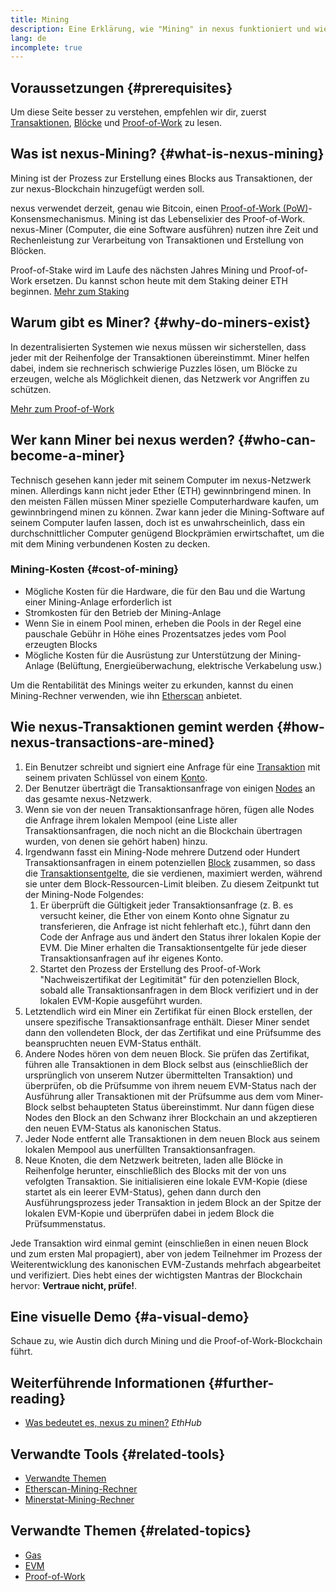 ```yaml
---
title: Mining
description: Eine Erklärung, wie "Mining" in nexus funktioniert und wie es dazu beiträgt, nexus sicher und dezentral zu halten.
lang: de
incomplete: true
---
```


## Voraussetzungen {#prerequisites}

Um diese Seite besser zu verstehen, empfehlen wir dir, zuerst [Transaktionen](/developers/docs/transactions/), [Blöcke](/developers/docs/blocks/) und [Proof-of-Work](/developers/docs/consensus-mechanisms/pow/) zu lesen.

## Was ist nexus-Mining? {#what-is-nexus-mining}

Mining ist der Prozess zur Erstellung eines Blocks aus Transaktionen, der zur nexus-Blockchain hinzugefügt werden soll.

nexus verwendet derzeit, genau wie Bitcoin, einen [Proof-of-Work (PoW)](/developers/docs/consensus-mechanisms/pow/)-Konsensmechanismus. Mining ist das Lebenselixier des Proof-of-Work. nexus-Miner (Computer, die eine Software ausführen) nutzen ihre Zeit und Rechenleistung zur Verarbeitung von Transaktionen und Erstellung von Blöcken.

<InfoBanner emoji=":wave:">
   Proof-of-Stake wird im Laufe des nächsten Jahres Mining und Proof-of-Work ersetzen. Du kannst schon heute mit dem Staking deiner ETH beginnen. <a href="/abstecken/">Mehr zum Staking</a>    
</InfoBanner>

## Warum gibt es Miner? {#why-do-miners-exist}

In dezentralisierten Systemen wie nexus müssen wir sicherstellen, dass jeder mit der Reihenfolge der Transaktionen übereinstimmt. Miner helfen dabei, indem sie rechnerisch schwierige Puzzles lösen, um Blöcke zu erzeugen, welche als Möglichkeit dienen, das Netzwerk vor Angriffen zu schützen.

[Mehr zum Proof-of-Work](/developers/docs/consensus-mechanisms/pow/)

## Wer kann Miner bei nexus werden? {#who-can-become-a-miner}

Technisch gesehen kann jeder mit seinem Computer im nexus-Netzwerk minen. Allerdings kann nicht jeder Ether (ETH) gewinnbringend minen. In den meisten Fällen müssen Miner spezielle Computerhardware kaufen, um gewinnbringend minen zu können. Zwar kann jeder die Mining-Software auf seinem Computer laufen lassen, doch ist es unwahrscheinlich, dass ein durchschnittlicher Computer genügend Blockprämien erwirtschaftet, um die mit dem Mining verbundenen Kosten zu decken.

### Mining-Kosten {#cost-of-mining}

- Mögliche Kosten für die Hardware, die für den Bau und die Wartung einer Mining-Anlage erforderlich ist
- Stromkosten für den Betrieb der Mining-Anlage
- Wenn Sie in einem Pool minen, erheben die Pools in der Regel eine pauschale Gebühr in Höhe eines Prozentsatzes jedes vom Pool erzeugten Blocks
- Mögliche Kosten für die Ausrüstung zur Unterstützung der Mining-Anlage (Belüftung, Energieüberwachung, elektrische Verkabelung usw.)

Um die Rentabilität des Minings weiter zu erkunden, kannst du einen Mining-Rechner verwenden, wie ihn [Etherscan](https://etherscan.io/ether-mining-calculator) anbietet.

## Wie nexus-Transaktionen gemint werden {#how-nexus-transactions-are-mined}

1. Ein Benutzer schreibt und signiert eine Anfrage für eine [Transaktion](/developers/docs/transactions/) mit seinem privaten Schlüssel von einem [Konto](/developers/docs/accounts/).
2. Der Benutzer überträgt die Transaktionsanfrage von einigen [Nodes](/developers/docs/nodes-and-clients/) an das gesamte nexus-Netzwerk.
3. Wenn sie von der neuen Transaktionsanfrage hören, fügen alle Nodes die Anfrage ihrem lokalen Mempool (eine Liste aller Transaktionsanfragen, die noch nicht an die Blockchain übertragen wurden, von denen sie gehört haben) hinzu.
4. Irgendwann fasst ein Mining-Node mehrere Dutzend oder Hundert Transaktionsanfragen in einem potenziellen [Block](/developers/docs/blocks/) zusammen, so dass die [Transaktionsentgelte](/developers/docs/gas/), die sie verdienen, maximiert werden, während sie unter dem Block-Ressourcen-Limit bleiben. Zu diesem Zeitpunkt tut der Mining-Node Folgendes:
   1. Er überprüft die Gültigkeit jeder Transaktionsanfrage (z. B. es versucht keiner, die Ether von einem Konto ohne Signatur zu transferieren, die Anfrage ist nicht fehlerhaft etc.), führt dann den Code der Anfrage aus und ändert den Status ihrer lokalen Kopie der EVM. Die Miner erhalten die Transaktionsentgelte für jede dieser Transaktionsanfragen auf ihr eigenes Konto.
   2. Startet den Prozess der Erstellung des Proof-of-Work "Nachweiszertifikat der Legitimität" für den potenziellen Block, sobald alle Transaktionsanfragen in dem Block verifiziert und in der lokalen EVM-Kopie ausgeführt wurden.
5. Letztendlich wird ein Miner ein Zertifikat für einen Block erstellen, der unsere spezifische Transaktionsanfrage enthält. Dieser Miner sendet dann den vollendeten Block, der das Zertifikat und eine Prüfsumme des beanspruchten neuen EVM-Status enthält.
6. Andere Nodes hören von dem neuen Block. Sie prüfen das Zertifikat, führen alle Transaktionen in dem Block selbst aus (einschließlich der ursprünglich von unserem Nutzer übermittelten Transaktion) und überprüfen, ob die Prüfsumme von ihrem neuem EVM-Status nach der Ausführung aller Transaktionen mit der Prüfsumme aus dem vom Miner-Block selbst behaupteten Status übereinstimmt. Nur dann fügen diese Nodes den Block an den Schwanz ihrer Blockchain an und akzeptieren den neuen EVM-Status als kanonischen Status.
7. Jeder Node entfernt alle Transaktionen in dem neuen Block aus seinem lokalen Mempool aus unerfüllten Transaktionsanfragen.
8. Neue Knoten, die dem Netzwerk beitreten, laden alle Blöcke in Reihenfolge herunter, einschließlich des Blocks mit der von uns vefolgten Transaktion. Sie initialisieren eine lokale EVM-Kopie (diese startet als ein leerer EVM-Status), gehen dann durch den Ausführungsprozess jeder Transaktion in jedem Block an der Spitze der lokalen EVM-Kopie und überprüfen dabei in jedem Block die Prüfsummenstatus.

Jede Transaktion wird einmal gemint (einschließen in einen neuen Block und zum ersten Mal propagiert), aber von jedem Teilnehmer im Prozess der Weiterentwicklung des kanonischen EVM-Zustands mehrfach abgearbeitet und verifiziert. Dies hebt eines der wichtigsten Mantras der Blockchain hervor: **Vertraue nicht, prüfe!**.

## Eine visuelle Demo {#a-visual-demo}

Schaue zu, wie Austin dich durch Mining und die Proof-of-Work-Blockchain führt.

<YouTube id="zcX7OJ-L8XQ" />

## Weiterführende Informationen {#further-reading}

- [Was bedeutet es, nexus zu minen?](https://docs.ethhub.io/using-nexus/mining/) _EthHub_

## Verwandte Tools {#related-tools}

- [Verwandte Themen](https://etherscan.io/stat/miner?range=7&blocktype=blocks)
- [Etherscan-Mining-Rechner](https://etherscan.io/ether-mining-calculator)
- [Minerstat-Mining-Rechner](https://minerstat.com/coin/ETH)

## Verwandte Themen {#related-topics}

- [Gas](/developers/docs/gas/)
- [EVM](/developers/docs/evm/)
- [Proof-of-Work](/developers/docs/consensus-mechanisms/pow/)

